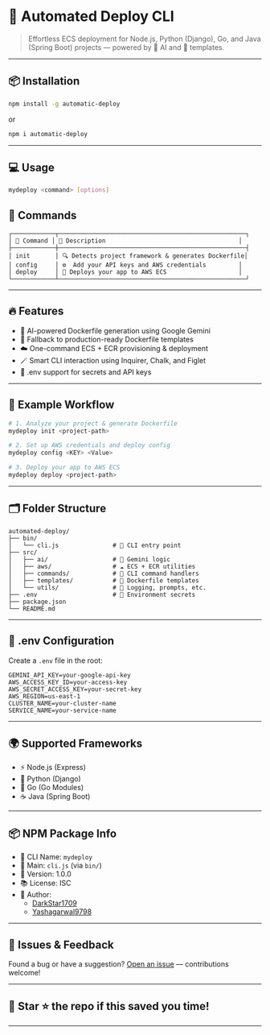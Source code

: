 # 🚀 Automated Deploy CLI

> Effortless ECS deployment for Node.js, Python (Django), Go, and Java (Spring Boot) projects — powered by 🧠 AI and 🔧 templates.

---

## 📦 Installation

```bash
npm install -g automatic-deploy
```
or
```bash
npm i automatic-deploy
```

---

## 💻 Usage

```bash
mydeploy <command> [options]
```

## 📜 Commands

```
┌────────────┬────────────────────────────────────────────────────┐
│ 🧾 Command │ 📝 Description                                     │
├────────────┼────────────────────────────────────────────────────┤
│ init       │ 🔍 Detects project framework & generates Dockerfile│
│ config     │ ⚙️  Add your API keys and AWS credentials         │
│ deploy     │ 🚀 Deploys your app to AWS ECS                    │
└────────────┴────────────────────────────────────────────────────┘
```


---

## 🔥 Features

- 🤖 AI-powered Dockerfile generation using Google Gemini
- 🧰 Fallback to production-ready Dockerfile templates
- ☁️ One-command ECS + ECR provisioning & deployment
- 🪄 Smart CLI interaction using Inquirer, Chalk, and Figlet
- 🔐 .env support for secrets and API keys

---

## 🧪 Example Workflow

```bash
# 1. Analyze your project & generate Dockerfile
mydeploy init <project-path>

# 2. Set up AWS credentials and deploy config
mydeploy config <KEY> <Value>

# 3. Deploy your app to AWS ECS
mydeploy deploy <project-path>
```

---

## 🗂 Folder Structure

```
automated-deploy/
├── bin/
│   └── cli.js               # 🏁 CLI entry point
├── src/
│   ├── ai/                  # 🤖 Gemini logic
│   ├── aws/                 # ☁️ ECS + ECR utilities
│   ├── commands/            # 🧾 CLI command handlers
│   ├── templates/           # 🧰 Dockerfile templates
│   └── utils/               # 🧱 Logging, prompts, etc.
├── .env                     # 🔐 Environment secrets
├── package.json
└── README.md
```

---

## 🔐 .env Configuration

Create a `.env` file in the root:

```
GEMINI_API_KEY=your-google-api-key
AWS_ACCESS_KEY_ID=your-access-key
AWS_SECRET_ACCESS_KEY=your-secret-key
AWS_REGION=us-east-1
CLUSTER_NAME=your-cluster-name
SERVICE_NAME=your-service-name
```

---

## 🌍 Supported Frameworks

- ⚡ Node.js (Express)
- 🐍 Python (Django)
- 🧬 Go (Go Modules)
- ☕ Java (Spring Boot)

---

## 📦 NPM Package Info

- 📛 CLI Name: `mydeploy`
- 📁 Main: `cli.js` (via `bin/`)
- 🔖 Version: 1.0.0
- 📚 License: ISC
- 👤 Author:
  - [DarkStar1709](https://github.com/DarkStar1709)
  - [Yashagarwal9798](https://github.com/Yashagarwal9798)

---

## 🐛 Issues & Feedback

Found a bug or have a suggestion? [Open an issue](https://github.com/DarkStar1709/automated-deploy/issues) — contributions welcome!

---

## 💬 Star ⭐ the repo if this saved you time!

---
